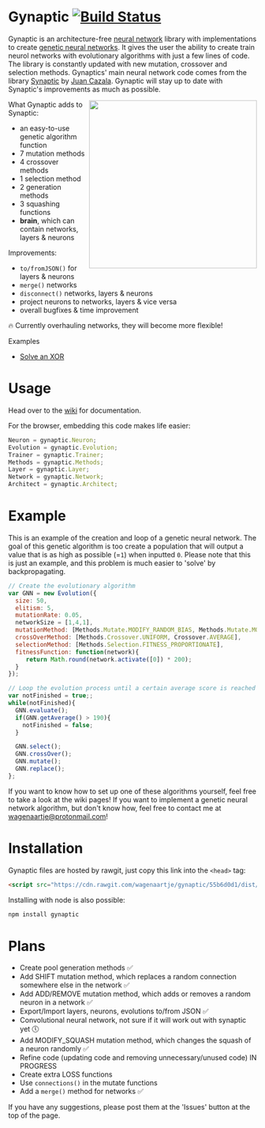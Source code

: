 # Gynaptic [![Build Status](https://travis-ci.org/wagenaartje/gynaptic.svg?branch=master)](https://travis-ci.org/wagenaartje/gynaptic)
Gynaptic is an architecture-free [neural network](https://en.wikipedia.org/wiki/Artificial_neural_network) library with implementations to create [genetic neural networks](https://en.wikipedia.org/wiki/Neuroevolution). It gives the user the ability to create train neurol networks with evolutionary algorithms with just a few lines of code. The library is constantly updated with new mutation, crossover and selection methods. Gynaptics' main neural network code comes from the library [Synaptic](https://github.com/cazala/synaptic) by [Juan Cazala](https://github.com/cazala). Gynaptic will stay up to date with Synaptic's improvements as much as possible.

<img src="https://assets-cdn.github.com/images/modules/site/home-ill-work.png?sn" width="340px" align="right">

What Gynaptic adds to Synaptic:
- an easy-to-use genetic algorithm function
- 7 mutation methods
- 4 crossover methods
- 1 selection method
- 2 generation methods
- 3 squashing functions
- **brain**, which can contain networks, layers & neurons

Improvements:
- `to/fromJSON()` for layers & neurons
- `merge()` networks
- `disconnect()` networks, layers & neurons
- project neurons to networks, layers & vice versa
- overall bugfixes & time improvement

:fire: Currently overhauling networks, they will become more flexible!

Examples
- [Solve an XOR](https://wagenaartje.github.io/gynaptic/examples/xor/)

# Usage
Head over to the [wiki](https://github.com/wagenaartje/gynaptic/wiki) for documentation.

For the browser, embedding this code makes life easier:
```javascript
Neuron = gynaptic.Neuron;
Evolution = gynaptic.Evolution;
Trainer = gynaptic.Trainer;
Methods = gynaptic.Methods;
Layer = gynaptic.Layer;
Network = gynaptic.Network;
Architect = gynaptic.Architect;
```

# Example
This is an example of the creation and loop of a genetic neural network. The goal of this genetic algorithm is too create a population that will output a value that is as high as possible (=`1`) when inputted `0`. Please note that this is just an example, and this problem is much easier to 'solve' by backpropagating.

```js
// Create the evolutionary algorithm
var GNN = new Evolution({
  size: 50,
  elitism: 5,
  mutationRate: 0.05,
  networkSize = [1,4,1],
  mutationMethod: [Methods.Mutate.MODIFY_RANDOM_BIAS, Methods.Mutate.MODIFY_RANDOM_WEIGHT],
  crossOverMethod: [Methods.Crossover.UNIFORM, Crossover.AVERAGE],
  selectionMethod: [Methods.Selection.FITNESS_PROPORTIONATE],
  fitnessFunction: function(network){
     return Math.round(network.activate([0]) * 200);
  }
});

// Loop the evolution process until a certain average score is reached
var notFinished = true;;
while(notFinished){
  GNN.evaluate();
  if(GNN.getAverage() > 190){
    notFinished = false;
  }

  GNN.select();
  GNN.crossOver();
  GNN.mutate();
  GNN.replace();
};
```

If you want to know how to set up one of these algorithms yourself, feel free to take a look at the wiki pages! If you want to implement a genetic neural network algorithm, but don't know how, feel free to contact me at wagenaartje@protonmail.com!

# Installation
Gynaptic files are hosted by rawgit, just copy this link into the `<head>` tag:
```html
<script src="https://cdn.rawgit.com/wagenaartje/gynaptic/55b6d0d1/dist/gynaptic.js"></script>
```

Installing with node is also possible:

```javascript
npm install gynaptic
```

# Plans
- Create pool generation methods :white_check_mark:
- Add SHIFT mutation method, which replaces a random connection somewhere else in the network :white_check_mark:
- Add ADD/REMOVE mutation method, which adds or removes a random neuron in a network :white_check_mark:
- Export/Import layers, neurons, evolutions to/from JSON :white_check_mark:
- Convolutional neural network, not sure if it will work out with synaptic yet :clock5:
- Add MODIFY_SQUASH mutation method, which changes the squash of a neuron randomly :white_check_mark:
- Refine code (updating code and removing unnecessary/unused code) IN PROGRESS
- Create extra LOSS functions
- Use `connections()` in the mutate functions
- Add a `merge()` method for networks :white_check_mark:

If you have any suggestions, please post them at the 'Issues' button at the top of the page.
